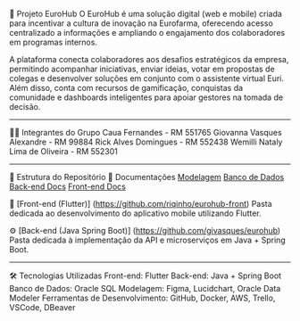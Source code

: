 🚀 Projeto EuroHub
O EuroHub é uma solução digital (web e mobile) criada para incentivar a cultura de inovação na Eurofarma, oferecendo acesso centralizado a informações e ampliando o engajamento dos colaboradores em programas internos.

A plataforma conecta colaboradores aos desafios estratégicos da empresa, permitindo acompanhar iniciativas, enviar ideias, votar em propostas de colegas e desenvolver soluções em conjunto com o assistente virtual Euri. Além disso, conta com recursos de gamificação, conquistas da comunidade e dashboards inteligentes para apoiar gestores na tomada de decisão.

---

👩‍💻 Integrantes do Grupo
Caua Fernandes - RM 551765
Giovanna Vasques Alexandre - RM 99884
Rick Alves Domingues - RM 552438
Wemilli Nataly Lima de Oliveira - RM 552301

---

📂 Estrutura do Repositório
📖 Documentações
[Modelagem](./documentacao/modelagem)
[Banco de Dados](./documentacao/dados)
[Back-end Docs](./documentacao/backend)
[Front-end Docs](./documentacao/frontend)

🎨 [Front-end (Flutter)] (https://github.com/riqinho/eurohub-front)
Pasta dedicada ao desenvolvimento do aplicativo mobile utilizando Flutter.

⚙️ [Back-end (Java Spring Boot)] (https://github.com/givasques/eurohub)
Pasta dedicada à implementação da API e microserviços em Java + Spring Boot.

---

🛠️ Tecnologias Utilizadas
Front-end: Flutter
Back-end: Java + Spring Boot
Banco de Dados: Oracle SQL
Modelagem: Figma, Lucidchart, Oracle Data Modeler
Ferramentas de Desenvolvimento: GitHub, Docker, AWS, Trello, VSCode, DBeaver